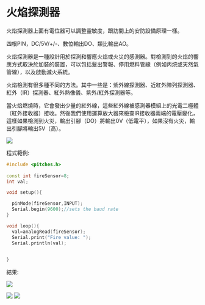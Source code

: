 ﻿# 火焰探測器

火焰探測器上面有電位器可以調整靈敏度，跟訪間上的安防設備原理一樣。

四根PIN，DC/5V/+/-、數位輸出DO、類比輸出AO。

火焰探測器是一種設計用於探測和響應火焰或火災的感測器。對檢測到的火焰的響應方式取決於加裝的裝置，可以包括髮出警報、停用燃料管線（例如丙烷或天然氣管線），以及啟動滅火系統。

火焰檢測有很多種不同的方法。其中一些是：紫外線探測器、近紅外陣列探測器、紅外（IR）探測器、紅外熱像儀、紫外/紅外探測器等。

當火焰燃燒時，它會發出少量的紅外線，這些紅外線被感測器模組上的光電二極體（紅外接收器）接收。然後我們使用運算放大器來檢查IR接收器兩端的電壓變化，這樣如果檢測到火災，輸出引腳（DO）將輸出0V（低電平），如果沒有火災，輸出引腳將輸出5V（高）。


![](~@sensors/Flame/F.jpg)

程式範例:
```cpp
#include <pitches.h>
                                         
const int fireSensor=8;                                      
int val;  

void setup(){ 

  pinMode(fireSensor,INPUT);
  Serial.begin(9600);//sets the baud rate
}

void loop(){
  val=analogRead(fireSensor);
  Serial.print("Fire value: ");
  Serial.println(val);
  

}
```

結果:

![](~@sensors/Flame/1.jpg)

![](~@sensors/Flame/2.jpg)
![](~@sensors/Flame/3.jpg)

